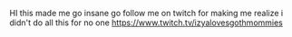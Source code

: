 HI this made me go insane go follow me on twitch for making me realize i didn't do all this for no one 
https://www.twitch.tv/izyalovesgothmommies